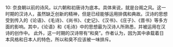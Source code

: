 10:
奈良朝以前的诗风，以六朝和初唐诗为底本。具体来说，就是台阁之风。这一时期的汉诗人，虽然缺乏创新的精神，但是已经能够运用排偶和典故。汉诗的思想受到传入的《论语》、《毛诗》、《尚书》、《史记》、《汉书》、《庄子》、《晋书》等多方面的影响。其中，《论语》和《毛诗》中的思想最为汉诗人所熟悉，并被运用在汉诗的创作中。
此外，这一时期的汉诗带有“和臭”。作者认为，因为其中承载着日本风格和日本人的特色，所以和臭不应该被一味排斥。
